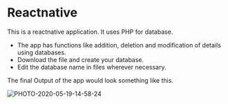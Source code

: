 # Reactnative
This is a reactnative application. It uses PHP for database.
- The app has functions like addition, deletion and modification of details using databases.
- Download the file and create your database.
- Edit the database name in files wherever necessary.


The final Output of the app would look something like this.


![PHOTO-2020-05-19-14-58-24](https://user-images.githubusercontent.com/51848256/104861805-e1e4cf00-58f6-11eb-9e00-162f08bef092.jpg)
